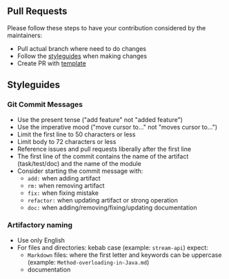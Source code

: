 ## Pull Requests
Please follow these steps to have your contribution considered by the maintainers:
- Pull actual branch where need to do changes
- Follow the [styleguides](#styleguides) when making changes
- Create PR with [template](PULL_REQUEST_TEMPLATE.md)


## Styleguides
### Git Commit Messages
- Use the present tense ("add feature" not "added feature")
- Use the imperative mood ("move cursor to..." not "moves cursor to...")
- Limit the first line to 50 characters or less
- Limit body to 72 characters or less
- Reference issues and pull requests liberally after the first line
- The first line of the commit contains the name of the artifact (task/test/doc) and the name of the module
- Consider starting the commit message with:
    - `add:` when adding artifact
    - `rm:` when removing artifact
    - `fix:` when fixing mistake
    - `refactor:` when updating artifact or strong operation
    - `doc:` when adding/removing/fixing/updating documentation

### Artifactory naming
- Use only English
- For files and directories: kebab case (example: `stream-api`) expect:
    - `Markdown` files: where the first letter and keywords can be uppercase (example: `Method-overloading-in-Java.md`)
    - documentation